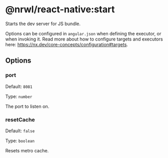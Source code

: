 # @nrwl/react-native:start

Starts the dev server for JS bundle.

Options can be configured in `angular.json` when defining the executor, or when invoking it. Read more about how to configure targets and executors here: https://nx.dev/core-concepts/configuration#targets.

## Options

### port

Default: `8081`

Type: `number`

The port to listen on.

### resetCache

Default: `false`

Type: `boolean`

Resets metro cache.

